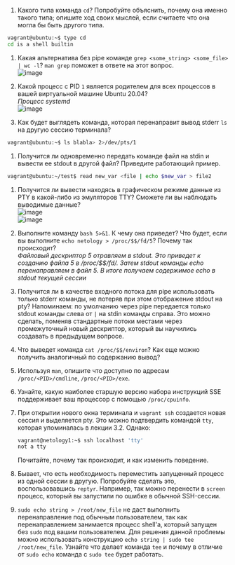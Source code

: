 1. Какого типа команда `cd`? Попробуйте объяснить, почему она именно такого типа; опишите ход своих мыслей, если считаете что она могла бы быть другого типа.
```bash
vagrant@ubuntu:~$ type cd
cd is a shell builtin
```
1. Какая альтернатива без pipe команде `grep <some_string> <some_file> | wc -l`? `man grep` поможет в ответе на этот вопрос.   
  ![image](https://user-images.githubusercontent.com/87580669/129870013-c2fc2bfc-2d2b-4a5f-a073-64f416d56abf.png)
  
1. Какой процесс с PID `1` является родителем для всех процессов в вашей виртуальной машине Ubuntu 20.04?   
*Процесс systemd*   
![image](https://user-images.githubusercontent.com/87580669/129871186-2098619b-63e0-48d8-ad14-4df981f74d35.png)

1. Как будет выглядеть команда, которая перенаправит вывод stderr `ls` на другую сессию терминала?   
```bash
vagrant@ubuntu:~$ ls blabla> 2>/dev/pts/1
```
1. Получится ли одновременно передать команде файл на stdin и вывести ее stdout в другой файл? Приведите работающий пример.   
```bash
vagrant@ubuntu:~/test$ read new_var <file | echo $new_var > file2
```   
1. Получится ли вывести находясь в графическом режиме данные из PTY в какой-либо из эмуляторов TTY? Сможете ли вы наблюдать выводимые данные?   
![image](https://user-images.githubusercontent.com/87580669/129884236-e62598f4-19ee-4618-8327-63e2c61ef5e7.png)   
![image](https://user-images.githubusercontent.com/87580669/129884207-04eddff3-f41f-4652-b371-fb2e7cc341b6.png)

3. Выполните команду `bash 5>&1`. К чему она приведет? Что будет, если вы выполните `echo netology > /proc/$$/fd/5`? Почему так происходит?   
*Файловый дескриптор 5 отравляем в stdout. Это приведет к созданию файла 5 в /proc/$$/fd/. Затем stdout команды echo перенаправляем в файл 5. В итоге получаем содержимое echo в stdout текущей сессии*
5. Получится ли в качестве входного потока для pipe использовать только stderr команды, не потеряв при этом отображение stdout на pty? Напоминаем: по умолчанию через pipe передается только stdout команды слева от `|` на stdin команды справа.
Это можно сделать, поменяв стандартные потоки местами через промежуточный новый дескриптор, который вы научились создавать в предыдущем вопросе.
1. Что выведет команда `cat /proc/$$/environ`? Как еще можно получить аналогичный по содержанию вывод?
1. Используя `man`, опишите что доступно по адресам `/proc/<PID>/cmdline`, `/proc/<PID>/exe`.
1. Узнайте, какую наиболее старшую версию набора инструкций SSE поддерживает ваш процессор с помощью `/proc/cpuinfo`.
1. При открытии нового окна терминала и `vagrant ssh` создается новая сессия и выделяется pty. Это можно подтвердить командой `tty`, которая упоминалась в лекции 3.2. Однако:

    ```bash
	vagrant@netology1:~$ ssh localhost 'tty'
	not a tty
    ```

	Почитайте, почему так происходит, и как изменить поведение.
1. Бывает, что есть необходимость переместить запущенный процесс из одной сессии в другую. Попробуйте сделать это, воспользовавшись `reptyr`. Например, так можно перенести в `screen` процесс, который вы запустили по ошибке в обычной SSH-сессии.
1. `sudo echo string > /root/new_file` не даст выполнить перенаправление под обычным пользователем, так как перенаправлением занимается процесс shell'а, который запущен без `sudo` под вашим пользователем. Для решения данной проблемы можно использовать конструкцию `echo string | sudo tee /root/new_file`. Узнайте что делает команда `tee` и почему в отличие от `sudo echo` команда с `sudo tee` будет работать.

